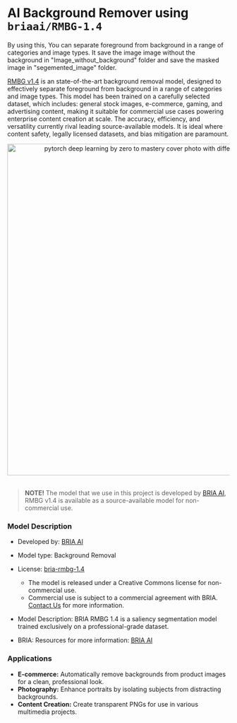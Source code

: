 # AI Background Remover using `briaai/RMBG-1.4`

By using this, You can separate foreground from background in a range of categories and image types. It save the image image without the background in "Image_without_background" folder and save the masked image in "segemented_image" folder.

[RMBG v1.4](https://huggingface.co/briaai/RMBG-1.4) is an state-of-the-art background removal model, designed to effectively separate foreground from background in a range of categories and image types. This model has been trained on a carefully selected dataset, which includes: general stock images, e-commerce, gaming, and advertising content, making it suitable for commercial use cases powering enterprise content creation at scale. The accuracy, efficiency, and versatility currently rival leading source-available models. It is ideal where content safety, legally licensed datasets, and bias mitigation are paramount.

<div align="center">
    <a href="https://huggingface.co/briaai/RMBG-1.4">
        <img src="https://cdn-lfs-us-1.huggingface.co/repos/4a/89/4a897e40cf3ab0e5c19e513289bfbb18af5afe66647660cc7c581e65190799ce/43a9453f567d9bff7fe4481205575bbf302499379047ee6073247315452ba8fb?response-content-disposition=inline%3B+filename*%3DUTF-8%27%27t4.png%3B+filename%3D%22t4.png%22%3B&response-content-type=image%2Fpng&Expires=1723724569&Policy=eyJTdGF0ZW1lbnQiOlt7IkNvbmRpdGlvbiI6eyJEYXRlTGVzc1RoYW4iOnsiQVdTOkVwb2NoVGltZSI6MTcyMzcyNDU2OX19LCJSZXNvdXJjZSI6Imh0dHBzOi8vY2RuLWxmcy11cy0xLmh1Z2dpbmdmYWNlLmNvL3JlcG9zLzRhLzg5LzRhODk3ZTQwY2YzYWIwZTVjMTllNTEzMjg5YmZiYjE4YWY1YWZlNjY2NDc2NjBjYzdjNTgxZTY1MTkwNzk5Y2UvNDNhOTQ1M2Y1NjdkOWJmZjdmZTQ0ODEyMDU1NzViYmYzMDI0OTkzNzkwNDdlZTYwNzMyNDczMTU0NTJiYThmYj9yZXNwb25zZS1jb250ZW50LWRpc3Bvc2l0aW9uPSomcmVzcG9uc2UtY29udGVudC10eXBlPSoifV19&Signature=pe91emMI5FrgwIMLDmwXDJcMFX9JM7NHndXsAk10szcAdQ6r8eysTr%7ELpB3D4QFtAqkCXsb9%7ER1toY649Ayf0HMXp0C5TvIBmEQ8ds2VMicrE0-3bXqLOuFiltRljb7Gq9K9VMuTWFaAFIODKVhVJK9ft3KlFzDGau3OYwnN3L%7E-EmuhQdVvN1AW%7EyvwRHDaxZOekcyBl9TKSKVNTc11R4bTlXoqoUxywzeKPHIdoXdBMR1S7diimHKgpBe%7EJdhmM88gHumKVgYtUTpagKg1z1H-ksKTlNQ3S4-ccnG-Vt-TLqShqmn%7EsyL6lfUM5gVHw5LzoWgwEZlpw3eak7bMkQ__&Key-Pair-Id=K24J24Z295AEI9" width=750 alt="pytorch deep learning by zero to mastery cover photo with different sections of the course">
    </a>
</div>

<br>

> **NOTE!** The model that we use in this project is developed by [BRIA AI](https://bria.ai/), RMBG v1.4 is available as a source-available model for non-commercial use.

### Model Description

- Developed by: [BRIA AI](https://bria.ai/)

- Model type: Background Removal

- License: [bria-rmbg-1.4](https://bria.ai/bria-huggingface-model-license-agreement/)

  - The model is released under a Creative Commons license for non-commercial use.
  - Commercial use is subject to a commercial agreement with BRIA. [Contact Us](https://bria.ai/contact-us) for more information.

- Model Description: BRIA RMBG 1.4 is a saliency segmentation model trained exclusively on a professional-grade dataset.

- BRIA: Resources for more information: [BRIA AI](https://bria.ai/)

### Applications

- **E-commerce:** Automatically remove backgrounds from product images for a clean, professional look.
- **Photography:** Enhance portraits by isolating subjects from distracting backgrounds.
- **Content Creation:** Create transparent PNGs for use in various multimedia projects.
